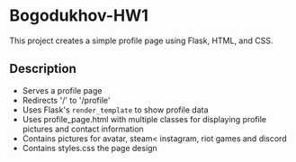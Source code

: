 # Bogodukhov-HW1
This project creates a simple profile page using Flask, HTML, and CSS.

## Description
- Serves a profile page
- Redirects '/' to '/profile'
- Uses Flask's `render_template` to show profile data
- Uses profile_page.html with multiple classes for displaying profile pictures and contact information
- Contains pictures for avatar, steam< instagram, riot games and discord
- Contains styles.css the page design
